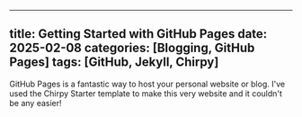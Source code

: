 
---
title: Getting Started with GitHub Pages
date: 2025-02-08
categories: [Blogging, GitHub Pages]
tags: [GitHub, Jekyll, Chirpy]
---

GitHub Pages is a fantastic way to host your personal website or blog. I've used the Chirpy Starter template to make this very website and it couldn't be any easier!
